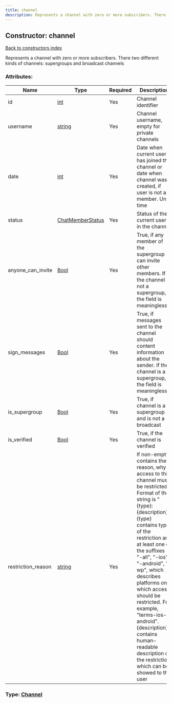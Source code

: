 ```yaml
---
title: channel
description: Represents a channel with zero or more subscribers. There two different kinds of channels: supergroups and broadcast channels
---
```

## Constructor: channel  
[Back to constructors index](index.md)



Represents a channel with zero or more subscribers. There two different kinds of channels: supergroups and broadcast channels

### Attributes:

| Name     |    Type       | Required | Description |
|----------|---------------|----------|-------------|
|id|[int](../types/int.md) | Yes|Channel identifier|
|username|[string](../types/string.md) | Yes|Channel username, empty for private channels|
|date|[int](../types/int.md) | Yes|Date when current user has joined the channel or date when channel was created, if user is not a member. Unix time|
|status|[ChatMemberStatus](../types/ChatMemberStatus.md) | Yes|Status of the current user in the channel|
|anyone\_can\_invite|[Bool](../types/Bool.md) | Yes|True, if any member of the supergroup can invite other members. If the channel is not a supergroup, the field is meaningless|
|sign\_messages|[Bool](../types/Bool.md) | Yes|True, if messages sent to the channel should content information about the sender. If the channel is a supergroup, the field is meaningless|
|is\_supergroup|[Bool](../types/Bool.md) | Yes|True, if channel is a supergroup and is not a broadcast|
|is\_verified|[Bool](../types/Bool.md) | Yes|True, if the channel is verified|
|restriction\_reason|[string](../types/string.md) | Yes|If non-empty, contains the reason, why access to this channel must be restricted. Format of the string is "{type}: {description}". {type} contains type of the restriction and at least one of the suffixes "-all", "-ios", "-android", "-wp", which describes platforms on which access should be restricted. For example, "terms-ios-android". {description} contains human-readable description of the restriction, which can be showed to the user|



### Type: [Channel](../types/Channel.md)


